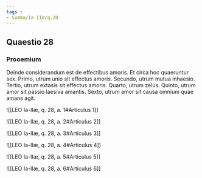 ```yaml
---
tags : 
- Summa/Ia-IIæ/q.28
---
```


## Quaestio 28

### Prooemium

Deinde considerandum est de effectibus amoris. Et circa hoc quaeruntur sex. Primo, utrum unio sit effectus amoris. Secundo, utrum mutua inhaesio. Tertio, utrum extasis sit effectus amoris. Quarto, utrum zelus. Quinto, utrum amor sit passio laesiva amantis. Sexto, utrum amor sit causa omnium quae amans agit.

![[LEO Ia-IIæ, q. 28, a. 1#Articulus 1]]

![[LEO Ia-IIæ, q. 28, a. 2#Articulus 2]]

![[LEO Ia-IIæ, q. 28, a. 3#Articulus 3]]

![[LEO Ia-IIæ, q. 28, a. 4#Articulus 4]]

![[LEO Ia-IIæ, q. 28, a. 5#Articulus 5]]

![[LEO Ia-IIæ, q. 28, a. 6#Articulus 6]]

